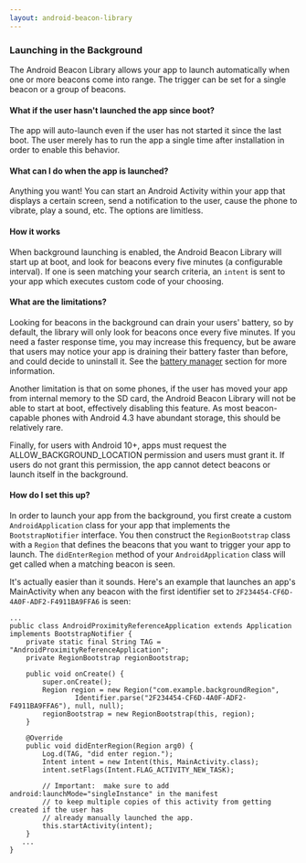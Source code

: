 ```yaml
---
layout: android-beacon-library
---
```


### Launching in the Background

The Android Beacon Library allows your app to launch automatically when one or more beacons come into range.  The trigger can be set for
a single beacon or a group of beacons.

#### What if the user hasn't launched the app since boot?

The app will auto-launch even if the user has not started it since the last boot.  The user merely has to run the app a single time after installation in order to
enable this behavior.

#### What can I do when the app is launched?

Anything you want!  You can start an Android Activity within your app that displays a certain screen, send a notification to the user, cause the phone to vibrate, play a sound, etc.  The options are limitless.

#### How it works

When background launching is enabled, the Android Beacon Library will start up at boot, and look for beacons every five minutes (a configurable interval).  If one is seen matching your
search criteria, an `intent` is sent to your app which executes custom code of your choosing.

#### What are the limitations?

Looking for beacons in the background can drain your users' battery, so by default, the library will only look for beacons once every five minutes.  If you need a faster response time, you may increase
this frequency, but be aware that users may notice your app is draining their battery faster than before, and could decide to uninstall it.  See the [battery manager](battery_manager.html) section for more information.

Another limitation is that on some phones, if the user has moved your app from internal memory to the SD card, the Android Beacon Library will not be able to start at boot, effectively disabling this feature.  As most beacon-capable phones with Android 4.3 have abundant storage, this should be relatively rare.

Finally, for users with Android 10+, apps must request the ALLOW_BACKGROUND_LOCATION permission and users must grant it.  If users do not grant this permission, the app cannot detect beacons
or launch itself in the background.

#### How do I set this up?

In order to launch your app from the background, you first create a custom `AndroidApplication` class for your app that implements the `BootstrapNotifier` interface.  You then construct the `RegionBootstrap` class with a `Region` that defines the beacons that you want to
trigger your app to launch.   The `didEnterRegion` method of your `AndroidApplication` class will get called when a matching beacon is seen.

It's actually easier than it sounds.  Here's an example that launches an app's MainActivity when any beacon with the first identifier set to `2F234454-CF6D-4A0F-ADF2-F4911BA9FFA6` is seen:

```
...
public class AndroidProximityReferenceApplication extends Application implements BootstrapNotifier {
    private static final String TAG = "AndroidProximityReferenceApplication";
    private RegionBootstrap regionBootstrap;

    public void onCreate() {
        super.onCreate();
        Region region = new Region("com.example.backgroundRegion",
                Identifier.parse("2F234454-CF6D-4A0F-ADF2-F4911BA9FFA6"), null, null);
        regionBootstrap = new RegionBootstrap(this, region);
    }

    @Override
    public void didEnterRegion(Region arg0) {
        Log.d(TAG, "did enter region.");
        Intent intent = new Intent(this, MainActivity.class);
        intent.setFlags(Intent.FLAG_ACTIVITY_NEW_TASK);

        // Important:  make sure to add android:launchMode="singleInstance" in the manifest
        // to keep multiple copies of this activity from getting created if the user has
        // already manually launched the app.
        this.startActivity(intent);
    }
   ...
}
```
